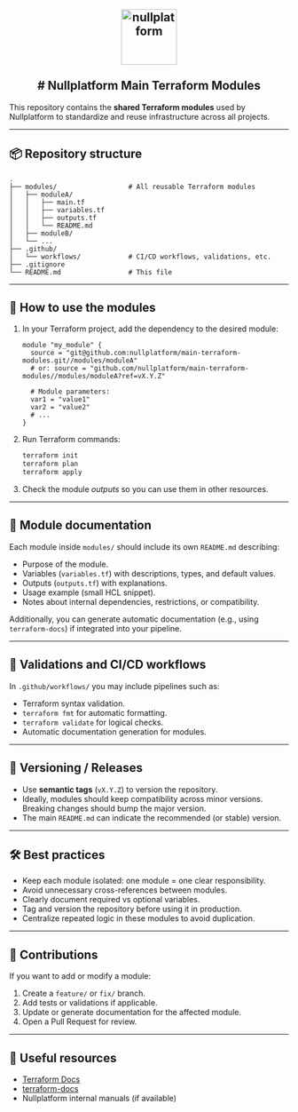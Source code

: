 <h2 align="center">
    <a href="https://httpie.io" target="blank_">
        <img height="100" alt="nullplatform" src="https://nullplatform.com/favicon/android-chrome-192x192.png" />
    </a>
    <br>
    <br>
    # Nullplatform Main Terraform Modules
    <br>
</h2>



This repository contains the **shared Terraform modules** used by Nullplatform to standardize and reuse infrastructure across all projects.

---

## 📦 Repository structure

```
.
├── modules/                  # All reusable Terraform modules
│   ├── moduleA/
│   │   ├── main.tf
│   │   ├── variables.tf
│   │   ├── outputs.tf
│   │   └── README.md
│   ├── moduleB/
│   └── ...
├── .github/
│   └── workflows/            # CI/CD workflows, validations, etc.
├── .gitignore
└── README.md                 # This file
```

---

## 🚀 How to use the modules

1. In your Terraform project, add the dependency to the desired module:

   ```hcl
   module "my_module" {
     source = "git@github.com:nullplatform/main-terraform-modules.git//modules/moduleA"
     # or: source = "github.com/nullplatform/main-terraform-modules//modules/moduleA?ref=vX.Y.Z"
  
     # Module parameters:
     var1 = "value1"
     var2 = "value2"
     # ...
   }
   ```

2. Run Terraform commands:

   ```bash
   terraform init
   terraform plan
   terraform apply
   ```

3. Check the module *outputs* so you can use them in other resources.

---

## 📄 Module documentation

Each module inside `modules/` should include its own `README.md` describing:

- Purpose of the module.
- Variables (`variables.tf`) with descriptions, types, and default values.
- Outputs (`outputs.tf`) with explanations.
- Usage example (small HCL snippet).
- Notes about internal dependencies, restrictions, or compatibility.

Additionally, you can generate automatic documentation (e.g., using `terraform-docs`) if integrated into your pipeline.

---

## 🧪 Validations and CI/CD workflows

In `.github/workflows/` you may include pipelines such as:

- Terraform syntax validation.
- `terraform fmt` for automatic formatting.
- `terraform validate` for logical checks.
- Automatic documentation generation for modules.

---

## 📌 Versioning / Releases

- Use **semantic tags** (`vX.Y.Z`) to version the repository.
- Ideally, modules should keep compatibility across minor versions. Breaking changes should bump the major version.
- The main `README.md` can indicate the recommended (or stable) version.

---

## 🛠️ Best practices

- Keep each module isolated: one module = one clear responsibility.
- Avoid unnecessary cross-references between modules.
- Clearly document required vs optional variables.
- Tag and version the repository before using it in production.
- Centralize repeated logic in these modules to avoid duplication.

---

## 👥 Contributions

If you want to add or modify a module:

1. Create a `feature/` or `fix/` branch.
2. Add tests or validations if applicable.
3. Update or generate documentation for the affected module.
4. Open a Pull Request for review.

---

## 🔗 Useful resources

- [Terraform Docs](https://www.terraform.io/docs)  
- [terraform-docs](https://github.com/terraform-docs/terraform-docs)  
- Nullplatform internal manuals (if available)
